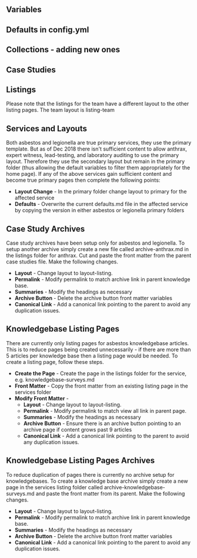 ## Variables

## Defaults in config.yml

## Collections - adding new ones

## Case Studies

## Listings
Please note that the listings for the team have a different layout to the other listing pages. The team layout is listing-team

## Services and Layouts
Both asbestos and legionella are true primary services, they use the primary template. But as of Dec 2018 there isn't sufficient content to allow anthrax, expert witness, lead-testing, and laboratory auditing to use the primary layout. Therefore they use the secondary layout but remain in the primary folder (thus allowing the default variables to filter them appropriately for the home page). If any of the above services gain sufficient content and become true primary pages then complete the following points:
* **Layout Change** - In the primary folder change layout to primary for the affected service
* **Defaults** - Overwrite the current defaults.md file in the affected service by copying the version in either asbestos or legionella primary folders

## Case Study Archives
Case study archives have been setup only for asbestos and legionella. To setup another archive simply create a new file called archive-anthrax.md in the listings folder for anthrax. Cut and paste the front matter from the parent case studies file. Make the following changes.

* **Layout** - Change layout to layout-listing.
* **Permalink** - Modify permalink to match archive link in parent knowledge base.
* **Summaries** - Modify the headings as necessary
* **Archive Button** - Delete the archive button front matter variables
* **Canonical Link** - Add a canonical link pointing to the parent to avoid any duplication issues.

## Knowledgebase Listing Pages
There are currently only listing pages for asbestos knowledgebase articles. This is to reduce pages being created unnecessarily - if there are more than 5 articles per knowledge base then a listing page would be needed. To create a listing page, follow these steps.

* **Create the Page** - Create the page in the listings folder for the service, e.g. knowledgebase-surveys.md
* **Front Matter** - Copy the front matter from an existing listing page in the services folder
* **Modify Front Matter** -
  * **Layout** - Change layout to layout-listing.
  * **Permalink** - Modify permalink to match view all link in parent page.
  * **Summaries** - Modify the headings as necessary
  * **Archive Button** - Ensure there is an archive button pointing to an archive page if content grows past 9 articles
  * **Canonical Link** - Add a canonical link pointing to the parent to avoid any duplication issues.

## Knowledgebase Listing Pages Archives
To reduce duplication of pages there is currently no archive setup for knowledgebases. To create a knowledge base archive simply create a new page in the services listing folder called archive-knowledgebase-surveys.md and paste the front matter from its parent. Make the following changes.

* **Layout** - Change layout to layout-listing.
* **Permalink** - Modify permalink to match archive link in parent knowledge base.
* **Summaries** - Modify the headings as necessary
* **Archive Button** - Delete the archive button front matter variables
* **Canonical Link** - Add a canonical link pointing to the parent to avoid any duplication issues.
